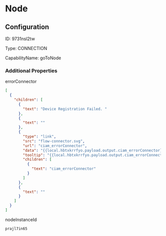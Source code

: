 # Node
## Configuration
ID:  9731nsl2tw

Type: CONNECTION 

CapabilityName: goToNode






### Additional Properties
errorConnector
```json 
[
  {
    "children": [
      {
        "text": "Device Registration Failed. "
      },
      {
        "text": ""
      },
      {
        "type": "link",
        "src": "flow-connector.svg",
        "url": "ciam_errorConnector",
        "data": "{{local.hbtxkrrfyo.payload.output.ciam_errorConnector}}",
        "tooltip": "{{local.hbtxkrrfyo.payload.output.ciam_errorConnector}}",
        "children": [
          {
            "text": "ciam_errorConnector"
          }
        ]
      },
      {
        "text": ""
      }
    ]
  }
]
```


nodeInstanceId
```string 
prajl7in65
```




